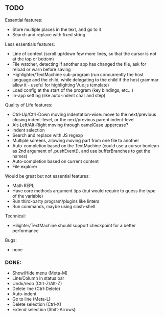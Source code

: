 
## TODO

Essential features:

* Store multiple places in the text, and go to it
* Search and replace with fixed string



Less essentials features:

* Line of context (scroll up/down few more lines, so that the cursor is not at the top or bottom)
* File watcher, detecting if another app has changed the file, ask for reload or warn before saving
* Highlighter/TextMachine sub-program (run concurrently the host language and the child, while delegating to the child
  if the host grammar allow it - useful for highlighting Vue.js template)
* Load config at the start of the program (key bindings, etc...)
* In-app setting (like auto-indent char and step)



Quality of Life features:

* Ctrl-Up/Ctrl-Down moving indentation-wise: move to the next/previous closing indent-level, or the next/previous parent indent-level
* Alt-Left/Alt-Right moving through camelCase uppercase?
* Indent selection
* Search and replace with JS regexp
* Multiple screens, allowing moving part from one file to another
* Auto-completion based on the TextMachine (could use a cursor boolean as 2nd argument of .pushEvent(), and use bufferBranches to get the names)
* Auto-completion based on current content
* File explorer



Would be great but not essential features:

* Math REPL
* Have core methods argument tips (but would require to guess the type of the variable)
* Run third-party program/plugins like linters
* Run commands, maybe using slash-shell



Technical:

* Hilighter/TextMachine should support checkpoint for a better performance



Bugs:

* none



### DONE:

* Show/Hide menu (Meta-M)
* Line/Column in status bar
* Undo/redo (Ctrl-Z/Alt-Z)
* Delete line (Ctrl-Delete)
* Auto-indent
* Go to line (Meta-L)
* Delete selection (Ctrl-X)
* Extend selection (Shift-Arrows)

